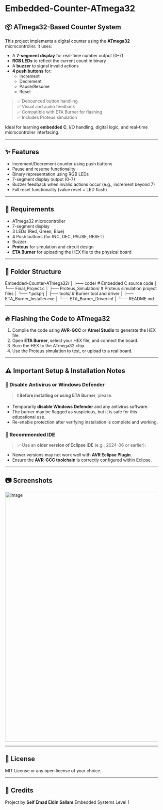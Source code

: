# Embedded-Counter-ATmega32
## 📦 ATmega32-Based Counter System

This project implements a digital counter using the **ATmega32** microcontroller. It uses:
- A **7-segment display** for real-time number output (0–7)
- **RGB LEDs** to reflect the current count in binary
- A **buzzer** to signal invalid actions
- **4 push buttons** for:
  - Increment
  - Decrement
  - Pause/Resume
  - Reset

> ✅ Debounced button handling  
> ✅ Visual and audio feedback  
> ✅ Compatible with ETA Burner for flashing  
> ✅ Includes Proteus simulation  
>  
Ideal for learning **embedded C**, I/O handling, digital logic, and real-time microcontroller interfacing.

---

## ✨ Features

- Increment/Decrement counter using push buttons
- Pause and resume functionality
- Binary representation using RGB LEDs
- 7-segment display output (0–7)
- Buzzer feedback when invalid actions occur (e.g., increment beyond 7)
- Full reset functionality (value reset + LED flash)

---

## 🧰 Requirements

- ATmega32 microcontroller
- 7-segment display
- 3 LEDs (Red, Green, Blue)
- 4 Push buttons (for INC, DEC, PAUSE, RESET)
- Buzzer
- **Proteus** for simulation and circuit design
- **ETA Burner** for uploading the HEX file to the physical board

---
## 📁 Folder Structure
Embedded-Counter-ATmega32/
│
├── code/ # Embedded C source code
│ └── Final_Project.c
│
├── Proteus_Simulation/ # Proteus simulation project files
│ └── *.pdsprj
│
├── tools/ # Burner tool and driver
│ ├── ETA_Burner_Installer.exe
│ └── ETA_Burner_Driver.inf
│
└── README.md

---

## 🔥 Flashing the Code to ATmega32

1. Compile the code using **AVR-GCC** or **Atmel Studio** to generate the HEX file.
2. Open **ETA Burner**, select your HEX file, and connect the board.
3. Burn the HEX to the ATmega32 chip.
4. Use the Proteus simulation to test, or upload to a real board.

---

## ⚠️ Important Setup & Installation Notes

### 🔐 Disable Antivirus or Windows Defender
> **❗ Before installing or using ETA Burner**, please:
- Temporarily **disable Windows Defender** and any antivirus software.
- The burner may be flagged as suspicious, but it is safe for this educational use.
- Re-enable protection after verifying installation is complete and working.

### 🧰 Recommended IDE
> ✅ Use an **older version of Eclipse IDE** (e.g., 2024-06 or earlier):
- Newer versions may not work well with **AVR Eclipse Plugin**.
- Ensure the **AVR-GCC toolchain** is correctly configured within Eclipse.

---

## 📷 Screenshots
<img width="1595" height="824" alt="image" src="https://github.com/user-attachments/assets/59edaa8b-b756-4894-885a-265155dc7a01" />

---

## 📜 License

MIT License or any open license of your choice.

---

## 🙌 Credits

Project by **Seif Emad Eldin Sallam** 
Embedded Systems Level 1
